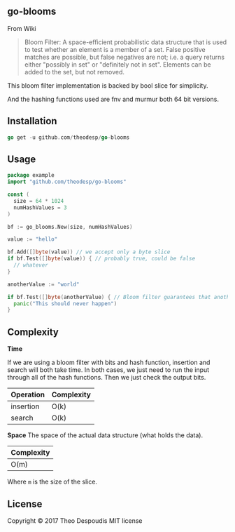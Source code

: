 go-blooms
---

From Wiki
>Bloom Filter: A space-efficient probabilistic data structure that is used to test whether an element is a member of 
a set. False positive matches are possible, but false negatives are not; i.e. a query returns either "possibly in set" 
or "definitely not in set". Elements can be added to the set, but not removed.

This bloom filter implementation is backed by bool slice for simplicity.

And the hashing functions used are fnv and murmur both 64 bit versions.

## Installation
```go
go get -u github.com/theodesp/go-blooms
```


## Usage

```go
package example
import "github.com/theodesp/go-blooms"

const (
  size = 64 * 1024
  numHashValues = 3
)

bf := go_blooms.New(size, numHashValues)

value := "hello"

bf.Add([]byte(value)) // we accept only a byte slice
if bf.Test([]byte(value)) { // probably true, could be false
  // whatever
}

anotherValue := "world"

if bf.Test([]byte(anotherValue) { // Bloom filter guarantees that anotherValue is not in the set
  panic("This should never happen")
}

```

## Complexity

**Time**

If we are using a bloom filter with  bits and  hash function, 
insertion and search will both take  time. 
In both cases, we just need to run the input through all of 
the hash functions. Then we just check the output bits.

|  Operation | Complexity  |
|---|---|
|  insertion |  O(k)  |
|  search |  O(k)  |

**Space**
The space of the actual data structure (what holds the data).

|  Complexity |
|---|
|  O(m) |

Where `m` is the size of the slice.


## License

Copyright © 2017 Theo Despoudis
MIT license